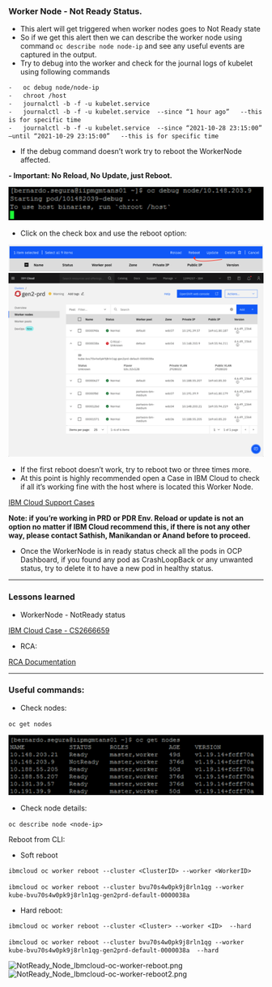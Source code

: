 ### Worker Node - Not Ready Status.
 
-  	This alert will get triggered when worker nodes goes to Not Ready state 
-  	So if we get this alert then we can describe the worker node using command `oc describe node node-ip` and see any useful events are captured in the output.
-  	Try to debug into the worker and check for the journal logs of kubelet using following commands
```
-	oc debug node/node-ip
-	chroot /host
-	journalctl -b -f -u kubelet.service
-	journalctl -b -f -u kubelet.service  --since “1 hour ago”   --this is for specific time
-	journalctl -b -f -u kubelet.service  --since “2021-10-28 23:15:00” –until “2021-10-29 23:15:00”   --this is for specific time
```

 - If the debug command doesn’t work try to reboot the WorkerNode affected.

 **- Important: No Reload, No Update, just Reboot.**

![NotReady_Node_oc-debug-node.png](Images/NotReady_Node_oc-debug-node.png)

- Click on the check box and use the reboot option:

![NotReady_Node_Reboot.png](Images/NotReady_Node_Reboot.png)
![NotReady_Node_Reboot2.png](Images/NotReady_Node_Reboot2.png)


- If the first reboot doesn’t work, try to reboot two or three times more.
- At this point is highly recommended open a Case in IBM Cloud to check if all it’s working fine with the host where is located this Worker Node. 

[IBM Cloud Support Cases](https://cloud.ibm.com/unifiedsupport/supportcenter)

**Note: if you’re working in PRD or PDR Env. Reload or update is not an option no matter if IBM Cloud recommend this, if there is not any other way, please contact Sathish, Manikandan or Anand before to proceed.**


- Once the WorkerNode is in ready status check all the pods in OCP Dashboard, if you found any pod as CrashLoopBack or any unwanted status, try to delete it to have a new pod in healthy status. 

***

### Lessons learned

- WorkerNode - NotReady status

[IBM Cloud Case - CS2666659](https://cloud.ibm.com/unifiedsupport/cases?number=CS2666659)


- RCA:

[RCA Documentation](https://ibm.ent.box.com/folder/154732686936)

*** 
### Useful  commands:

- Check nodes:

``oc get nodes``

![NotReady_Node_oc-get-Nodes.png](Images/NotReady_Node_oc-get-Nodes.png)

- Check node details:

```oc describe node <node-ip>```

Reboot from CLI:

- Soft reboot
```
ibmcloud oc worker reboot --cluster <ClusterID> --worker <WorkerID>

ibmcloud oc worker reboot --cluster bvu70s4w0pk9j8rln1qg --worker kube-bvu70s4w0pk9j8rln1qg-gen2prd-default-0000038a  
```

- Hard reboot:
```
ibmcloud oc worker reboot --cluster <Cluster> --worker <ID>  --hard

ibmcloud oc worker reboot --cluster bvu70s4w0pk9j8rln1qg --worker kube-bvu70s4w0pk9j8rln1qg-gen2prd-default-0000038a  --hard
```

![NotReady_Node_Ibmcloud-oc-worker-reboot.png](Images/NotReady_Node_Ibmcloud-oc-worker-reboot.png)
![NotReady_Node_Ibmcloud-oc-worker-reboot2.png](Images/NotReady_Node_Ibmcloud-oc-worker-reboot2.png)
